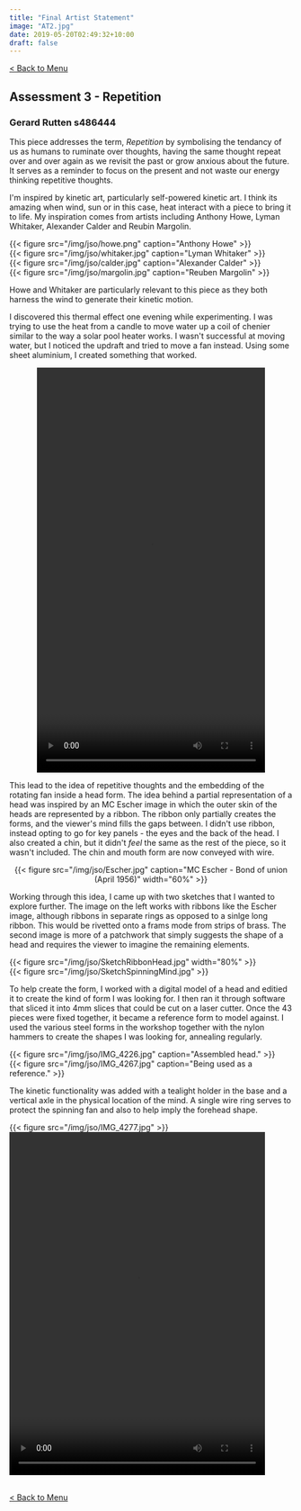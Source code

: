 ```yaml
---
title: "Final Artist Statement"
image: "AT2.jpg"
date: 2019-05-20T02:49:32+10:00
draft: false
---
```


[< Back to Menu](/jso/)

## Assessment 3 - Repetition

### Gerard Rutten s486444

This piece addresses the term, _Repetition_ by symbolising the tendancy of us as humans to ruminate over thoughts, having the same thought repeat over and over again as we revisit the past or grow anxious about the future.  It serves as a reminder to focus on the present and not waste our energy thinking repetitive thoughts.

I'm inspired by kinetic art, particularly self-powered kinetic art.  I think its amazing when wind, sun or in this case, heat interact with a piece to bring it to life.  My inspiration comes from artists including Anthony Howe, Lyman Whitaker, Alexander Calder and Reubin Margolin.

<div class="row">
    <div class="3u 12u$(medium)">
        {{< figure src="/img/jso/howe.png" caption="Anthony Howe" >}}
    </div>
    <div class="3u 12u$(medium)">
        {{< figure src="/img/jso/whitaker.jpg" caption="Lyman Whitaker" >}}
    </div>
    <div class="3u 12u$(medium)">
        {{< figure src="/img/jso/calder.jpg" caption="Alexander Calder" >}}
    </div>
    <div class="3u 12u$(medium)">
        {{< figure src="/img/jso/margolin.jpg" caption="Reuben Margolin" >}}
    </div>
</div>

Howe and Whitaker are particularly relevant to this piece as they both harness the wind to generate their kinetic motion.

I discovered this thermal effect one evening while experimenting.  I was trying to use the heat from a candle to move water up a coil of chenier similar to the way a solar pool heater works.  I wasn't successful at moving water, but I noticed the updraft and tried to move a fan instead.  Using some sheet aluminium, I created something that worked.

<center> 
    <video width="406" height="720" controls>
        <source src="/img/jso/IMG_4050.mp4" type="video/mp4">
    Your browser does not support the video tag.
    </video>
</center>
    
This lead to the idea of repetitive thoughts and the embedding of the rotating fan inside a head form.  The idea behind a partial representation of a head was inspired by an MC Escher image in which the outer skin of the heads are represented by a ribbon.  The ribbon only partially creates the forms, and the viewer's mind fills the gaps between.  I didn't use ribbon, instead opting to go for key panels - the eyes and the back of the head.  I also created a chin, but it didn't _feel_ the same as the rest of the piece, so it wasn't included.  The chin and mouth form are now conveyed with wire.

<center> {{< figure src="/img/jso/Escher.jpg" caption="MC Escher - Bond of union (April 1956)" width="60%" >}} </center>

Working through this idea, I came up with two sketches that I wanted to explore further.  The image on the left works with ribbons like the Escher image, although ribbons in separate rings as opposed to a sinlge long ribbon.  This would be rivetted onto a frams mode from strips of brass.  The second image is more of a patchwork that simply suggests the shape of a head and requires the viewer to imagine the remaining elements.

<div class="row">
    <div class="6u 12u$(medium)">
        {{< figure src="/img/jso/SketchRibbonHead.jpg" width="80%" >}}
    </div>
    <div class="6u 12u$(medium)">
        {{< figure src="/img/jso/SketchSpinningMind.jpg" >}}
    </div>
</div>

To help create the form, I worked with a digital model of a head and editied it to create the kind of form I was looking for.  I then ran it through software that sliced it into 4mm slices that could be cut on a laser cutter.  Once the 43 pieces were fixed together, it became a reference form to model against.  I used the various steel forms in the workshop together with the nylon hammers to create the shapes I was looking for, annealing regularly.

<div class="row">
    <div class="6u 12u$(medium)">
        {{< figure src="/img/jso/IMG_4226.jpg" caption="Assembled head." >}}
    </div>
    <div class="6u 12u$(medium)">
        {{< figure src="/img/jso/IMG_4267.jpg" caption="Being used as a reference." >}}
    </div>
</div>

The kinetic functionality was added with a tealight holder in the base and a vertical axle in the physical location of the mind.  A single wire ring serves to protect the spinning fan and also to help imply the forehead shape.


<div class="row">
    <div class="6u 12u$(medium)">
        {{< figure src="/img/jso/IMG_4277.jpg" >}}
    </div>
    <div class="6u 12u$(medium)">
        <video width="455" height="610" controls>
          <source src="/img/jso/IMG_4275.mp4" type="video/mp4">
        Your browser does not support the video tag.
        </video>
    </div>
</div>

<br>

[< Back to Menu](/jso/)